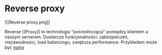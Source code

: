# Reverse proxy

![[Reverse proxy.png]]

Reverse [[Proxy]] to technologia "pośrednicząca" pomiędzy klientem a naszym serverem. Dostarcza funkcjonalności: zabezpieczeń, niezawodności, load balancingu, zwiększa performance. Przykładem może być [nginx](https://www.nginx.com/)

